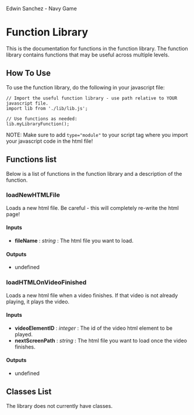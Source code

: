 Edwin Sanchez - Navy Game
# Function Library
This is the documentation for functions in the function library. The function library contains functions that may be useful across multiple levels.

## How To Use
To use the function library, do the following in your javascript file:

```
// Import the useful function library - use path relative to YOUR javascript file.
import lib from './lib/lib.js';

// Use functions as needed:
lib.myLibraryFunction();
```
NOTE: Make sure to add `type="module"` to your script tag where you import your javascript code in the html file!
## Functions list
Below is a list of functions in the function library and a description of the function.

### loadNewHTMLFile
Loads a new html file. Be careful - this will completely re-write the html page!

#### Inputs
* **fileName** : *string* : The html file you want to load.

#### Outputs
* undefined

### loadHTMLOnVideoFinished
Loads a new html file when a video finishes. If that video is not already playing, it plays the video.

#### Inputs 
* **videoElementID** : *integer* : The id of the video html element to be played.
* **nextScreenPath** : *string* : The html file you want to load once the video finishes.

#### Outputs
* undefined


## Classes List
The library does not currently have classes.
